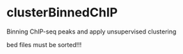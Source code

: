 # clusterBinnedChIP
Binning ChIP-seq peaks and apply unsupervised clustering

bed files must be sorted!!!
